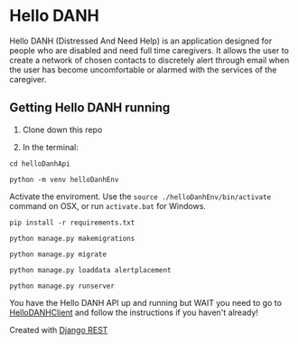 # Hello DANH

Hello DANH (Distressed And Need Help) is an application designed for people who are disabled and need full time caregivers. It allows the user to create a network of chosen contacts to discretely alert through email when the user has become uncomfortable or alarmed with the services of the caregiver.

## Getting Hello DANH running

1. Clone down this repo

2. In the terminal:

`cd helloDanhApi`

`python -m venv helloDanhEnv`

Activate the enviroment. Use the `source ./helloDanhEnv/bin/activate` command on OSX, or run `activate.bat` for Windows.

`pip install -r requirements.txt`

`python manage.py makemigrations`

`python manage.py migrate`

`python manage.py loaddata alertplacement`

`python manage.py runserver`

You have the Hello DANH API up and running but WAIT you need to go to [HelloDANHClient](https://github.com/KrystalGates/helloDanhClient) and follow the instructions if you haven't already!

Created with [Django REST](https://www.django-rest-framework.org/)
